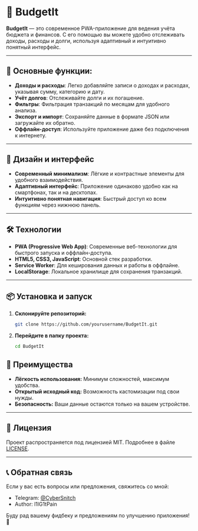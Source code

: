 
# 💸 BudgetIt

**BudgetIt** — это современное PWA-приложение для ведения учёта бюджета и финансов. С его помощью вы можете удобно отслеживать доходы, расходы и долги, используя адаптивный и интуитивно понятный интерфейс.

---

## 🚀 Основные функции:

- **Доходы и расходы**: Легко добавляйте записи о доходах и расходах, указывая сумму, категорию и дату.
- **Учёт долгов**: Отслеживайте долги и их погашение.
- **Фильтры**: Фильтрация транзакций по месяцам для удобного анализа.
- **Экспорт и импорт**: Сохраняйте данные в формате JSON или загружайте их обратно.
- **Оффлайн-доступ**: Используйте приложение даже без подключения к интернету.

---

## 🎨 Дизайн и интерфейс

- **Современный минимализм**: Лёгкие и контрастные элементы для удобного взаимодействия.
- **Адаптивный интерфейс**: Приложение одинаково удобно как на смартфонах, так и на десктопах.
- **Интуитивно понятная навигация**: Быстрый доступ ко всем функциям через нижнюю панель.

---

## 🛠️ Технологии

- **PWA (Progressive Web App)**: Современные веб-технологии для быстрого запуска и оффлайн-доступа.
- **HTML5, CSS3, JavaScript**: Основной стек разработки.
- **Service Worker**: Для кеширования данных и работы в оффлайне.
- **LocalStorage**: Локальное хранилище для сохранения транзакций.

---

## 📦 Установка и запуск

1. **Склонируйте репозиторий:**

   ```bash
   git clone https://github.com/yourusername/BudgetIt.git
   ```

2. **Перейдите в папку проекта:**

   ```bash
   cd BudgetIt
   ```

## 🌟 Преимущества

- **Лёгкость использования:** Минимум сложностей, максимум удобства.
- **Открытый исходный код:** Возможность кастомизации под свои нужды.
- **Безопасность:** Ваши данные остаются только на вашем устройстве.

---

## 📜 Лицензия

Проект распространяется под лицензией MIT. Подробнее в файле [LICENSE](LICENSE).

---

## 📞 Обратная связь

Если у вас есть вопросы или предложения, свяжитесь со мной:

- Telegram: [@CyberSnitch](https://t.me/cybersnitchhttps://t.me/cybersnitch)
- Author: l1lG1tPain

Буду рад вашему фидбеку и предложениям по улучшению приложения! 🙌
